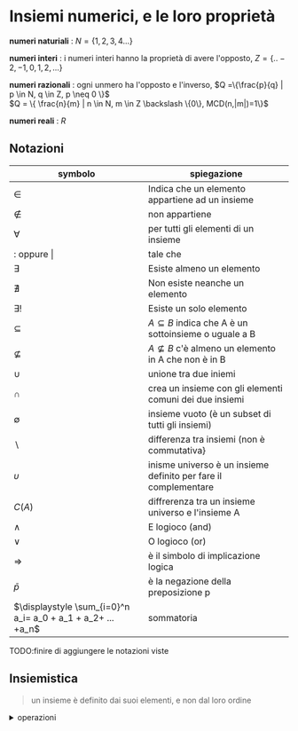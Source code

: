 
# Insiemi numerici, e le loro proprietà


**numeri naturiali** : $N =\{1,2,3,4...\}$   

**numeri interi** : i numeri interi hanno la proprietà di avere l'opposto,  $Z =\{..-2,-1,0,1,2,...\}$ 

**numeri razionali** : ogni unmero ha l'opposto e l'inverso, $Q =\{\frac{p}{q} | p \in N, q \in Z, p \neq 0 \}$  
$Q = \{ \frac{n}{m} | n \in N, m \in Z \backslash \{0\}, MCD(n,|m|)=1\}$

**numeri reali** :  $R$

## Notazioni

|symbolo       | spiegazione                                                   |
|--------      |-------------                                                  |
|$\in$         |Indica che un elemento appartiene ad un insieme                |
|$\notin$      |non appartiene                                                 |
|$\forall$     |per tutti gli elementi di un insieme                           |
|$:$ oppure \| |tale che                                                       |
|$\exists$     |Esiste almeno un elemento                                      |
|$\nexists$    |Non esiste neanche un elemento                                 |
|$\exists!$    |Esiste un solo elemento                                        |
|$\subseteq$   |$A \subseteq B$ indica che A è un sottoinsieme o uguale a B    |
|$\nsubseteq$  |$A \nsubseteq B$ c'è almeno un elemento in A che non è in B    |
|$\cup$        |unione tra due iniemi                                          |
|$\cap$        |crea un insieme con gli elementi comuni dei due insiemi        |
|$\emptyset$   |insieme vuoto (è un subset di tutti gli insiemi)               |
|$\backslash$  |differenza tra insiemi (non è commutativa}                     |
|$\upsilon$    |inisme universo è un insieme definito per fare il complementare|
|$C(A)$        |diffrerenza tra un insieme universo e l'insieme A              |
|$\wedge$      |E logioco (and)                                                |
|$\vee$        |O logioco (or)                                                 |
|$\Rightarrow$ |è il simbolo di implicazione logica                            |
|$\bar{p}$     |è la negazione della preposizione p                            |
|$\displaystyle \sum_{i=0}^n a_i= a_0 + a_1 + a_2+ ... +a_n$| sommatoria |


TODO:finire di aggiungere le notazioni viste

## Insiemistica 

> un insieme è definito dai suoi elementi, e non dal loro ordine 

<details>
    <summary>
        operazioni
    </summary>

TODO: da finire di aggiungere le operazioni e scrivere la loro definizione

**Unione Insiemi**: crea un insieme contenente tutti gli elementi comuni a A e B
A,B sono insiemi  
$A \cap B = \{x | x \in A \wedge x \in B \}$  

**Moltiplicazione Insiemi**(prodotto cartesiano): associa ogni elemento dell'insieme A tutti gli elementi dell'insieme B creando delle coppie ordinate
A,B sono insiemi  
$A$ x $B$ = $\{ (a,b) | a \in A \vee b \in B\}$  
$A$ x $B \neq B$ x $A$

</details>